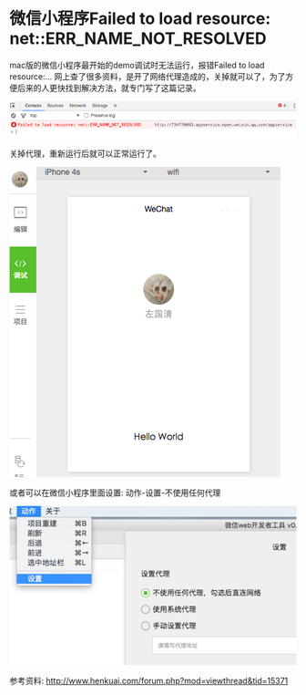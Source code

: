 
# 微信小程序Failed to load resource: net::ERR_NAME_NOT_RESOLVED

mac版的微信小程序最开始的demo调试时无法运行，报错Failed to load resource:... 网上查了很多资料，是开了网络代理造成的，关掉就可以了，为了方便后来的人更快找到解决方法，就专门写了这篇记录。

![web_mp_vpn_1.png](../../../images/blog/web/web_mp_vpn_1.png)

关掉代理，重新运行后就可以正常运行了。

![web_mp_vpn_2.png](../../../images/blog/web/web_mp_vpn_2.png)

或者可以在微信小程序里面设置:  动作-设置-不使用任何代理

![web_mp_vpn_3.png](../../../images/blog/web/web_mp_vpn_3.png)


参考资料:
http://www.henkuai.com/forum.php?mod=viewthread&tid=15371